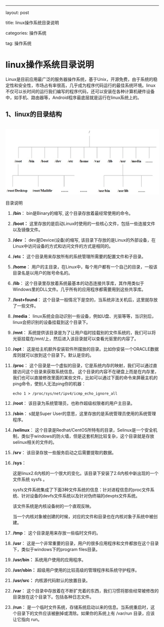 ---

layout: post

title:  linux操作系统目录说明

categories: 操作系统

tag: 操作系统

# linux操作系统目录说明

​		Linux是目前应用最广泛的服务器操作系统，基于Unix，开源免费，由于系统的稳定性和安全性，市场占有率很高，几乎成为程序代码运行的最佳系统环境。linux不仅可以长时间的运行我们编写的程序代码，还可以安装在各种计算机硬件设备中，如手机、路由器等，Android程序最底层就是运行在linux系统上的。

## 1、linux的目录结构

​	![](https://github.com/superhxf/superhxf.github.io/blob/master/_posts/images/20190819172030.jpg)

 目录说明

1. **/bin**：
   bin是Binary的缩写, 这个目录存放着最经常使用的命令。

2. **/boot：**
   这里存放的是启动Linux时使用的一些核心文件，包括一些连接文件以及镜像文件。

3. **/dev ：**
   dev是Device(设备)的缩写, 该目录下存放的是Linux的外部设备，在Linux中访问设备的方式和访问文件的方式是相同的。

4. **/etc：**
   这个目录用来存放所有的系统管理所需要的配置文件和子目录。

5. **/home**：
   用户的主目录，在Linux中，每个用户都有一个自己的目录，一般该目录名是以用户的账号命名的。

6. **/lib**：
   这个目录里存放着系统最基本的动态连接共享库，其作用类似于Windows里的DLL文件。几乎所有的应用程序都需要用到这些共享库。

7. **/lost+found**：
   这个目录一般情况下是空的，当系统非法关机后，这里就存放了一些文件。

8. **/media**：
   linux系统会自动识别一些设备，例如U盘、光驱等等，当识别后，linux会把识别的设备挂载到这个目录下。

9. **/mnt**：
   系统提供该目录是为了让用户临时挂载别的文件系统的，我们可以将光驱挂载在/mnt/上，然后进入该目录就可以查看光驱里的内容了。

10. **/opt**：
     这是给主机额外安装软件所摆放的目录。比如你安装一个ORACLE数据库则就可以放到这个目录下。默认是空的。

11. **/proc**：
    这个目录是一个虚拟的目录，它是系统内存的映射，我们可以通过直接访问这个目录来获取系统信息。
    这个目录的内容不在硬盘上而是在内存里，我们也可以直接修改里面的某些文件，比如可以通过下面的命令来屏蔽主机的ping命令，使别人无法ping你的机器：

    ```
    echo 1 > /proc/sys/net/ipv4/icmp_echo_ignore_all
    ```

12. **/root**：
    该目录为系统管理员，也称作超级权限者的用户主目录。

13. **/sbin**：
    s就是Super User的意思，这里存放的是系统管理员使用的系统管理程序。

14. **/selinux**：
     这个目录是Redhat/CentOS所特有的目录，Selinux是一个安全机制，类似于windows的防火墙，但是这套机制比较复杂，这个目录就是存放selinux相关的文件的。

15. **/srv**：
     该目录存放一些服务启动之后需要提取的数据。

16. **/sys**：

     这是linux2.6内核的一个很大的变化。该目录下安装了2.6内核中新出现的一个文件系统 sysfs 。

    sysfs文件系统集成了下面3种文件系统的信息：针对进程信息的proc文件系统、针对设备的devfs文件系统以及针对伪终端的devpts文件系统。

    

    该文件系统是内核设备树的一个直观反映。

    当一个内核对象被创建的时候，对应的文件和目录也在内核对象子系统中被创建。

17. **/tmp**：
    这个目录是用来存放一些临时文件的。

18. **/usr**：
     这是一个非常重要的目录，用户的很多应用程序和文件都放在这个目录下，类似于windows下的program files目录。

19. **/usr/bin：**
    系统用户使用的应用程序。

20. **/usr/sbin：**
    超级用户使用的比较高级的管理程序和系统守护程序。

21. **/usr/src：**
    内核源代码默认的放置目录。

22. **/var**：
    这个目录中存放着在不断扩充着的东西，我们习惯将那些经常被修改的目录放在这个目录下。包括各种日志文件。

23. **/run**：
    是一个临时文件系统，存储系统启动以来的信息。当系统重启时，这个目录下的文件应该被删掉或清除。如果你的系统上有 /var/run 目录，应该让它指向 run。